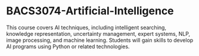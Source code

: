 # BACS3074-Artificial-Intelligence
This course covers AI techniques, including intelligent searching, knowledge representation, uncertainty management, expert systems, NLP, image processing, and machine learning. Students will gain skills to develop AI programs using Python or related technologies.
